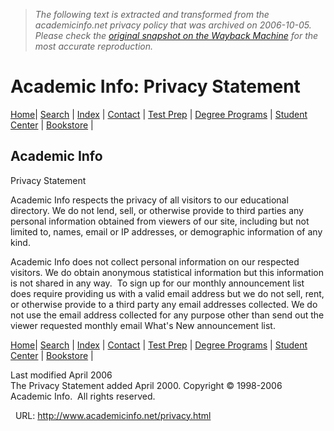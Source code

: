 > *The following text is extracted and transformed from the academicinfo.net privacy policy that was archived on 2006-10-05. Please check the [original snapshot on the Wayback Machine](https://web.archive.org/web/20061005054544id_/http%3A//academicinfo.net/privacy.html) for the most accurate reproduction.*

# Academic Info: Privacy Statement

[](http://click.linksynergy.com/fs-bin/click?id=XthyH3U2rHQ&offerid=47491.10000024&type=4&subid=0) [Home](http://www.academicinfo.net/)| [Search](https://web.archive.org/web/20061005054544id_/http%3A//academicinfo.net/search.html) | [Index](https://web.archive.org/web/20061005054544id_/http%3A//academicinfo.net/table.html) | [ Contact](mailto:madin@academicinfo.net) | [Test Prep](https://web.archive.org/web/20061005054544id_/http%3A//academicinfo.net/studentprep.html) | [Degree Programs](https://web.archive.org/web/20061005054544id_/http%3A//academicinfo.net/studentcolleges.html) | [Student Center](https://web.archive.org/web/20061005054544id_/http%3A//academicinfo.net/student.html) | [ Bookstore](http://www.academicinfo.biz/) | 

## Academic Info  
Privacy Statement 

Academic Info respects the privacy of all visitors to our educational directory. We do not lend, sell, or otherwise provide to third parties any personal information obtained from viewers of our site, including but not limited to, names, email or IP addresses, or demographic information of any kind. 

Academic Info does not collect personal information on our respected visitors. We do obtain anonymous statistical information but this information is not shared in any way.  To sign up for our monthly announcement list does require providing us with a valid email address but we do not sell, rent, or otherwise provide to a third party any email addresses collected. We do not use the email address collected for any purpose other than send out the viewer requested monthly email What's New announcement list.

[Home](http://www.academicinfo.net/)| [Search](https://web.archive.org/web/20061005054544id_/http%3A//academicinfo.net/search.html) | [Index](https://web.archive.org/web/20061005054544id_/http%3A//academicinfo.net/table.html) | [ Contact](mailto:madin@academicinfo.net) | [Test Prep](https://web.archive.org/web/20061005054544id_/http%3A//academicinfo.net/studentprep.html) | [Degree Programs](https://web.archive.org/web/20061005054544id_/http%3A//academicinfo.net/studentcolleges.html) | [Student Center](https://web.archive.org/web/20061005054544id_/http%3A//academicinfo.net/student.html) | [ Bookstore](http://www.academicinfo.biz/) | 

Last modified April 2006  
The Privacy Statement added April 2000. Copyright © 1998-2006 Academic Info.  All rights reserved.

  URL: http://www.academicinfo.net/privacy.html
